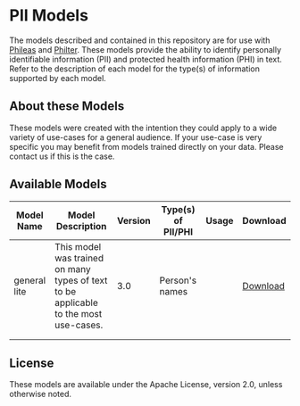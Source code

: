 # PII Models

The models described and contained in this repository are for use with [Phileas](https://github.com/philterd/phileas) and [Philter](https://github.com/philterd/philter). These models provide the ability to identify personally identifiable information (PII) and protected health information (PHI) in text. Refer to the description of each model for the type(s) of information supported by each model.

## About these Models

These models were created with the intention they could apply to a wide variety of use-cases for a general audience. If your use-case is very specific you may benefit from models trained directly on your data. Please contact us if this is the case.

## Available Models

| Model Name | Model Description | Version | Type(s) of PII/PHI | Usage | Download |
|------------|-------------------|---------|--------------------|-------|----------|
| general lite           |  This model was trained on many types of text to be applicable to the most use-cases.                |   3.0      |   Person's names                  |       | [Download](https://files.philterd.ai/models/general-lite-3.0-with-base-model.zip)         |
|            |                   |         |                    |       |          |
|            |                   |         |                    |       |          |

## License

These models are available under the Apache License, version 2.0, unless otherwise noted.